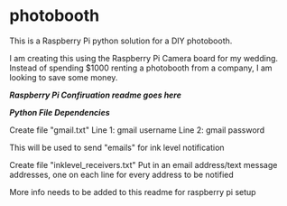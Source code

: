 photobooth
==========

This is a Raspberry Pi python solution for a DIY photobooth. 

I am creating this using the Raspberry Pi Camera board for my wedding. Instead of spending $1000 renting a photobooth from a company, I am looking to save some money.

***Raspberry Pi Confiruation readme goes here***


***Python File Dependencies***

Create file "gmail.txt" 
	Line 1: gmail username
	Line 2: gmail password

This will be used to send "emails" for ink level notification

Create file "inklevel_receivers.txt"
	Put in an email address/text message addresses, one on each line for every address to be notified

More info needs to be added to this readme for raspberry pi setup